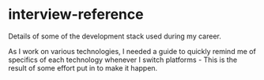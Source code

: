 # interview-reference

Details of some of the development stack used during my career.

As I work on various technologies, I needed a guide to quickly remind me of specifics of each technology whenever I switch platforms - This is the result of some effort put in to make it happen.

